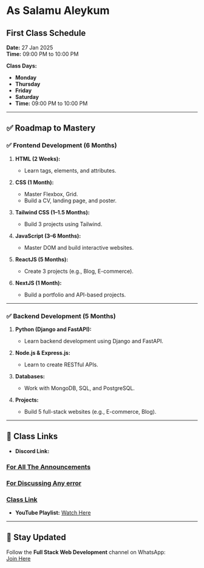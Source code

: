 # As Salamu Aleykum  

## First Class Schedule  
**Date:** 27 Jan 2025  
**Time:** 09:00 PM to 10:00 PM  

**Class Days:**  
- **Monday**  
- **Thursday**  
- **Friday**  
- **Saturday**  
- **Time:** 09:00 PM to 10:00 PM  

---

## ✅ Roadmap to Mastery  

### ✅ Frontend Development (6 Months)  
1. **HTML (2 Weeks):**  
   - Learn tags, elements, and attributes.  

2. **CSS (1 Month):**  
   - Master Flexbox, Grid.  
   - Build a CV, landing page, and poster.  

3. **Tailwind CSS (1–1.5 Months):**  
   - Build 3 projects using Tailwind.  

4. **JavaScript (3–6 Months):**  
   - Master DOM and build interactive websites.  

5. **ReactJS (5 Months):**  
   - Create 3 projects (e.g., Blog, E-commerce).  

6. **NextJS (1 Month):**  
   - Build a portfolio and API-based projects.  

---

### ✅ Backend Development (5 Months)  
1. **Python (Django and FastAPI):**  
   - Learn backend development using Django and FastAPI.  

2. **Node.js & Express.js:**  
   - Learn to create RESTful APIs.  

3. **Databases:**  
   - Work with MongoDB, SQL, and PostgreSQL.  

4. **Projects:**  
   - Build 5 full-stack websites (e.g., E-commerce, Blog).  

---

## 📎 Class Links  
- **Discord Link:** 
### [For All The Announcements ](https://discord.gg/qdyRtf7jBU) 
### [For Discussing Any error ](https://discord.gg/tVfmZk5GAN)  
### [Class Link ](https://discord.gg/mbucEU3UV3)  

- **YouTube Playlist:** [Watch Here](https://www.youtube.com/playlist?list=PLyjQWlylgnG15DhUrAo5lNh-8k-G0ywWO)  

---

## 📲 Stay Updated  
Follow the **Full Stack Web Development** channel on WhatsApp:  
[Join Here](https://whatsapp.com/channel/0029Vb3Fo9a0gcfSwnqwFT25)  
```











